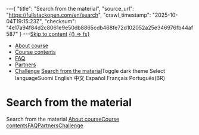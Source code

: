 ---{
  "title": "Search from the material",
  "source_url": "https://fullstackopen.com/en/search",
  "crawl_timestamp": "2025-10-04T19:15:23Z",
  "checksum": "4e17a94f84d2c8061e9e50db8865cdb468fe72d102052a25e346976fb44af587"
}
---[Skip to content](../search/01-main-content.md)
[{() => fs}](https://fullstackopen.com/en/)

- [About course](../about/01-about.md)
- [Course contents](../#course-contents/01-course-contents.md)
- [FAQ](../faq/01-faq.md)
- [Partners](../companies/01-companies.md)
- [Challenge](../challenge/01-challenge.md)
[Search from the material](../search/01-search.md)Toggle dark theme
Select languageSuomi English 中文 Español Français Português(BR)

# Search from the material
Search from the material
[About course](../about/01-about.md)[Course contents](../#course-contents/01-course-contents.md)[FAQ](../faq/01-faq.md)[Partners](../companies/01-companies.md)[Challenge](../challenge/01-challenge.md)
